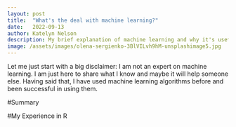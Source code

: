 ```yaml
---
layout: post
title:  "What's the deal with machine learning?"
date:   2022-09-13
author: Katelyn Nelson
description: My brief explanation of machine learning and why it's useful
image: /assets/images/olena-sergienko-3BlVILvh9hM-unsplashimage5.jpg
---
```


Let me just start with a big disclaimer: I am not an expert on machine learning. I am just here to share what I know and maybe it will help someone else. Having said that, I have used machine learning algorithms before and been successful in using them.

#Summary

#My Experience in R
